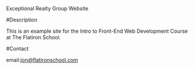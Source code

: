 Exceptional Realty Group Website

#Description


This is an example site for the Intro to Front-End Web Development Course at The Flatiron School.

#Contact

email:jon@flatironschool.com
